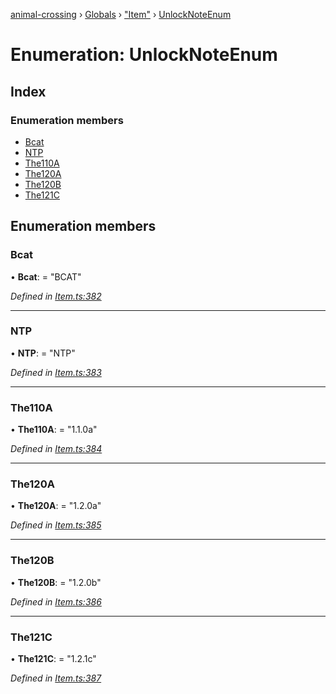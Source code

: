 [animal-crossing](../README.md) › [Globals](../globals.md) › ["Item"](../modules/_item_.md) › [UnlockNoteEnum](_item_.unlocknoteenum.md)

# Enumeration: UnlockNoteEnum

## Index

### Enumeration members

* [Bcat](_item_.unlocknoteenum.md#bcat)
* [NTP](_item_.unlocknoteenum.md#ntp)
* [The110A](_item_.unlocknoteenum.md#the110a)
* [The120A](_item_.unlocknoteenum.md#the120a)
* [The120B](_item_.unlocknoteenum.md#the120b)
* [The121C](_item_.unlocknoteenum.md#the121c)

## Enumeration members

###  Bcat

• **Bcat**: = "BCAT"

*Defined in [Item.ts:382](https://github.com/Norviah/animal-crossing/blob/26c21f5/module/types/Item.ts#L382)*

___

###  NTP

• **NTP**: = "NTP"

*Defined in [Item.ts:383](https://github.com/Norviah/animal-crossing/blob/26c21f5/module/types/Item.ts#L383)*

___

###  The110A

• **The110A**: = "1.1.0a"

*Defined in [Item.ts:384](https://github.com/Norviah/animal-crossing/blob/26c21f5/module/types/Item.ts#L384)*

___

###  The120A

• **The120A**: = "1.2.0a"

*Defined in [Item.ts:385](https://github.com/Norviah/animal-crossing/blob/26c21f5/module/types/Item.ts#L385)*

___

###  The120B

• **The120B**: = "1.2.0b"

*Defined in [Item.ts:386](https://github.com/Norviah/animal-crossing/blob/26c21f5/module/types/Item.ts#L386)*

___

###  The121C

• **The121C**: = "1.2.1c"

*Defined in [Item.ts:387](https://github.com/Norviah/animal-crossing/blob/26c21f5/module/types/Item.ts#L387)*
